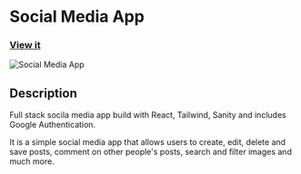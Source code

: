 # Social Media App

### [View it](https://soical-media-app.netlify.app/)

![Social Media App](https://user-images.githubusercontent.com/93548530/161090336-39ff36fd-8a63-4942-b49f-de4972bbbd15.png)

## Description

Full stack socila media app build with React, Tailwind, Sanity and includes Google Authentication. 

It is a simple social media app that allows users to create, edit, delete and save posts, comment on other people's posts, search and filter images and much more. 
